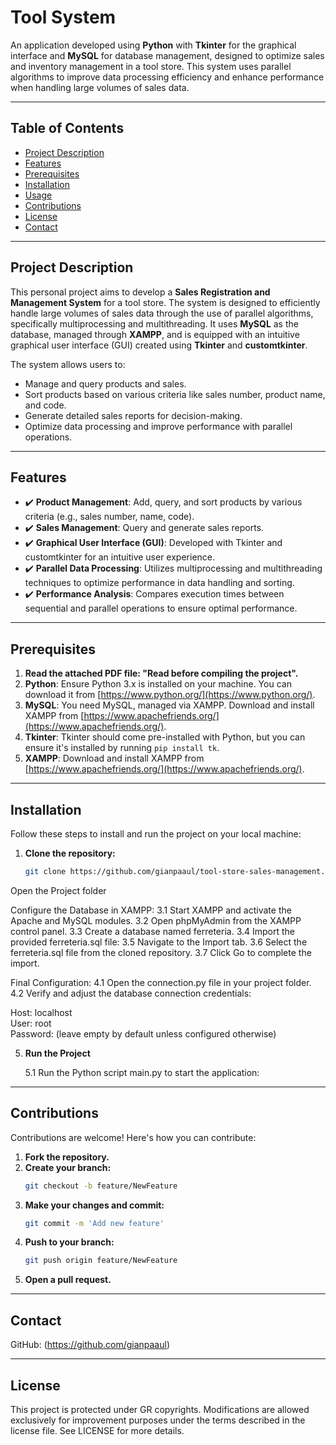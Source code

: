# Tool System

An application developed using **Python** with **Tkinter** for the graphical interface and **MySQL** for database management, designed to optimize sales and inventory management in a tool store. This system uses parallel algorithms to improve data processing efficiency and enhance performance when handling large volumes of sales data. 

---

## Table of Contents  
- [Project Description](#project-description)  
- [Features](#features)  
- [Prerequisites](#prerequisites)  
- [Installation](#installation)  
- [Usage](#usage)  
- [Contributions](#contributions)  
- [License](#license)  
- [Contact](#contact)  

---

## Project Description  
This personal project aims to develop a **Sales Registration and Management System** for a tool store. The system is designed to efficiently handle large volumes of sales data through the use of parallel algorithms, specifically multiprocessing and multithreading. It uses **MySQL** as the database, managed through **XAMPP**, and is equipped with an intuitive graphical user interface (GUI) created using **Tkinter** and **customtkinter**.

The system allows users to:
- Manage and query products and sales.
- Sort products based on various criteria like sales number, product name, and code.
- Generate detailed sales reports for decision-making.
- Optimize data processing and improve performance with parallel operations.

---

## Features  
- ✔️ **Product Management**: Add, query, and sort products by various criteria (e.g., sales number, name, code).  
- ✔️ **Sales Management**: Query and generate sales reports.  
- ✔️ **Graphical User Interface (GUI)**: Developed with Tkinter and customtkinter for an intuitive user experience.  
- ✔️ **Parallel Data Processing**: Utilizes multiprocessing and multithreading techniques to optimize performance in data handling and sorting.  
- ✔️ **Performance Analysis**: Compares execution times between sequential and parallel operations to ensure optimal performance.  

---

## Prerequisites  
1. **Read the attached PDF file: "Read before compiling the project".** 
2. **Python**: Ensure Python 3.x is installed on your machine. You can download it from [https://www.python.org/](https://www.python.org/).  
3. **MySQL**: You need MySQL, managed via XAMPP. Download and install XAMPP from [https://www.apachefriends.org/](https://www.apachefriends.org/).  
4. **Tkinter**: Tkinter should come pre-installed with Python, but you can ensure it's installed by running `pip install tk`.  
5. **XAMPP**: Download and install XAMPP from [https://www.apachefriends.org/](https://www.apachefriends.org/).

---

## Installation  
Follow these steps to install and run the project on your local machine:

1. **Clone the repository:**  
   ```bash
   git clone https://github.com/gianpaaul/tool-store-sales-management.git

Open the Project folder

Configure the Database in XAMPP:
3.1 Start XAMPP and activate the Apache and MySQL modules.
3.2 Open phpMyAdmin from the XAMPP control panel.
3.3 Create a database named ferreteria.
3.4 Import the provided ferreteria.sql file:
3.5 Navigate to the Import tab.
3.6 Select the ferreteria.sql file from the cloned repository.
3.7 Click Go to complete the import.
        
Final Configuration:
4.1 Open the connection.py file in your project folder.
4.2 Verify and adjust the database connection credentials:

Host: localhost  
User: root  
Password: (leave empty by default unless configured otherwise)  

        
5. **Run the Project**
   
   5.1 Run the Python script main.py to start the application:

---
## Contributions
Contributions are welcome! Here's how you can contribute:
1. **Fork the repository.**
2. **Create your branch:**
    ```bash
    git checkout -b feature/NewFeature
3. **Make your changes and commit:**
    ```bash
    git commit -m 'Add new feature'
4. **Push to your branch:**
    ```bash
    git push origin feature/NewFeature
5. **Open a pull request.**
---
## Contact
 GitHub: (https://github.com/gianpaaul)

---
## License
This project is protected under GR copyrights. Modifications are allowed exclusively for improvement purposes under the terms described in the license file. See LICENSE for more details.
